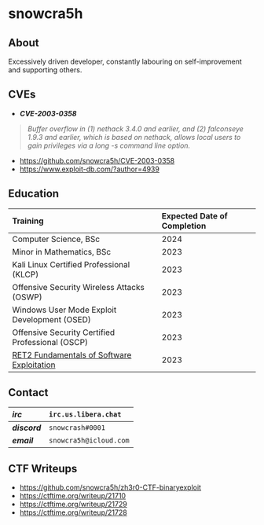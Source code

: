 <!--
**snowcra5h/snowcra5h** is a ✨ _special_ ✨ repository because its `README.md` (this file) appears on your GitHub profile.

Here are some ideas to get you started:

-->
# snowcra5h
## About

Excessively driven developer, constantly labouring on self-improvement and supporting others.

## CVEs
- ***CVE-2003-0358***
> _Buffer overflow in (1) nethack 3.4.0 and earlier, and (2) falconseye 1.9.3 and earlier, which is based on nethack, allows local users to gain privileges via a long -s command line option._
- https://github.com/snowcra5h/CVE-2003-0358
- https://www.exploit-db.com/?author=4939

## Education
| Training | Expected Date of Completion |
| :--- | :--- |
| Computer Science, BSc | 2024 |
| Minor in Mathematics, BSc | 2023 |
| Kali Linux Certified Professional (KLCP) | 2023 | 
| Offensive Security Wireless Attacks (OSWP) | 2023 | 
| Windows User Mode Exploit Development (OSED) | 2023 |
| Offensive Security Certified Professional (OSCP) | 2023 |
| [RET2 Fundamentals of Software Exploitation](https://wargames.ret2.systems/course) | 2023 |


## Contact
| ***irc*** | `irc.us.libera.chat` |
| :--- | :--- |
| ***discord*** | `snowcrash#0001` | 
| ***email*** | `snowcra5h@icloud.com` | 

## CTF Writeups
- https://github.com/snowcra5h/zh3r0-CTF-binaryexploit
- https://ctftime.org/writeup/21710
- https://ctftime.org/writeup/21729
- https://ctftime.org/writeup/21728
